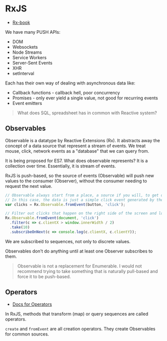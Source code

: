 # RxJS

* [Rx-book](http://xgrommx.github.io/rx-book/index.html)

We have many PUSH APIs:

* DOM
* Websockets
* Node Streams
* Service Workers
* Server-Sent Events
* XHR
* setInterval

Each has their own way of dealing with asynchronous data like:

* Callback functions - callback hell, poor concurrency
* Promises - only ever yield a single value, not good for recurring events
* Event emitters

> What does SQL, spreadsheet has in common with Reactive system?



## Observables

Observable is a datatype by Reactive Extensions (Rx). It abstracts away the concept of a data source that represent a stream of events. We treat mouse, click, network events as a "database" that we can query from.

It is being proposed for ES7. What does observable represents? It is a collection over time. Essentially, it is stream of events.

RxJS is push-based, so the source of events (Observable) will push new values to the consumer (Observer), without the consumer needing to request the next value.

```js
// Observable always start from a place, a source if you will, to get data from.
// In this case, the data is just a simple click event generated by the user.
var clicks = Rx.Observable.fromEvent(button, 'click');

// Filter out clicks that happen on the right side of the screen and logs only the first 10 clicks
Rx.Observable.fromEvent(document, 'click')
  .filter(c => c.clientX > window.innerWidth / 2)
  .take(10)
  .subscribeOnNext(c => console.log(c.clientX, c.clientY));
```

We are subscribed to sequences, not only to discrete values.

Observables don't do anything until at least one Observer subscribes to them.

> Observable is not a replacement for Enumerable. I would not recommend trying to take something that is naturally pull-based and force it to be push-based.

## Operators

* [Docs for Operators](https://github.com/Reactive-Extensions/RxJS/tree/master/doc/api/core/operators)

In RxJS, methods that transform (map) or query sequences are called operators.

`create` and `fromEvent` are all creation operators. They create Observables for common sources.

